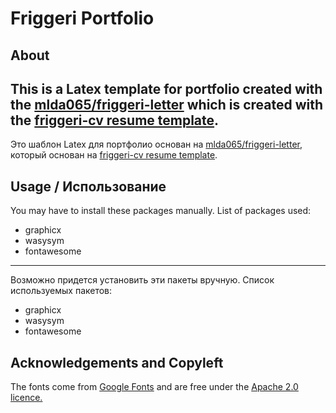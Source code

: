 # Friggeri Portfolio

## About

This is a Latex template for portfolio created with the [mlda065/friggeri-letter](https://github.com/mlda065/friggeri-letter) which is created with the [friggeri-cv resume template](http://www.latextemplates.com/template/friggeri-resume-cv).
---
Это шаблон Latex для портфолио основан на [mlda065/friggeri-letter](https://github.com/mlda065/friggeri-letter), который основан на [friggeri-cv resume template](http://www.latextemplates.com/template/friggeri-resume-cv).

## Usage / Использование

You may have to install these packages manually. List of packages used:
* graphicx
* wasysym
* fontawesome
---
Возможно придется установить эти пакеты вручную. Список используемых пакетов:
* graphicx
* wasysym
* fontawesome

## Acknowledgements and Copyleft

The fonts come from [Google Fonts](https://www.google.com/fonts/specimen/Roboto) and are free under the [Apache 2.0 licence.](http://www.apache.org/licenses/LICENSE-2.0.html)
